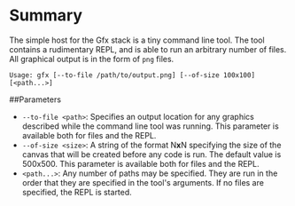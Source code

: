 Summary
=======

The simple host for the Gfx stack is a tiny command line tool. The tool contains a rudimentary REPL, and is able to run an arbitrary number of files. All graphical output is in the form of `png` files.

	Usage: gfx [--to-file /path/to/output.png] [--of-size 100x100] [<path...>]
	
##Parameters

* `--to-file <path>`: Specifies an output location for any graphics described while the command line tool was running. This parameter is available both for files and the REPL.
* `--of-size <size>`: A string of the format N**x**N specifying the size of the canvas that will be created before any code is run. The default value is 500x500. This parameter is available both for files and the REPL.
* `<path...>`: Any number of paths may be specified. They are run in the order that they are specified in the tool's arguments. If no files are specified, the REPL is started.
